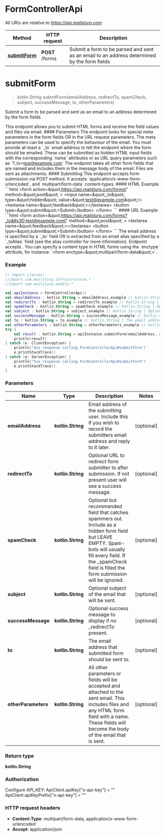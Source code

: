 # FormControllerApi

All URIs are relative to *https://api.mailslurp.com*

Method | HTTP request | Description
------------- | ------------- | -------------
[**submitForm**](FormControllerApi#submitForm) | **POST** /forms | Submit a form to be parsed and sent as an email to an address determined by the form fields


<a name="submitForm"></a>
# **submitForm**
> kotlin.String submitForm(emailAddress, redirectTo, spamCheck, subject, successMessage, to, otherParameters)

Submit a form to be parsed and sent as an email to an address determined by the form fields

This endpoint allows you to submit HTML forms and receive the field values and files via email.   #### Parameters The endpoint looks for special meta parameters in the form fields OR in the URL request parameters. The meta parameters can be used to specify the behaviour of the email.   You must provide at-least a &#x60;_to&#x60; email address to tell the endpoint where the form should be emailed. These can be submitted as hidden HTML input fields with the corresponding &#x60;name&#x60; attributes or as URL query parameters such as &#x60;?_to&#x3D;test@example.com&#x60;  The endpoint takes all other form fields that are named and includes them in the message body of the email. Files are sent as attachments.  #### Submitting This endpoint accepts form submission via POST method. It accepts &#x60;application/x-www-form-urlencoded&#x60;, and &#x60;multipart/form-data&#x60; content-types.  #### HTML Example &#x60;&#x60;&#x60;html &lt;form    action&#x3D;\&quot;https://api.mailslurp.com/forms\&quot;   method&#x3D;\&quot;post\&quot; &gt;   &lt;input name&#x3D;\&quot;_to\&quot; type&#x3D;\&quot;hidden\&quot; value&#x3D;\&quot;test@example.com\&quot;/&gt;   &lt;textarea name&#x3D;\&quot;feedback\&quot;&gt;&lt;/textarea&gt;   &lt;button type&#x3D;\&quot;submit\&quot;&gt;Submit&lt;/button&gt; &lt;/form&gt; &#x60;&#x60;&#x60;  #### URL Example &#x60;&#x60;&#x60;html &lt;form    action&#x3D;\&quot;https://api.mailslurp.com/forms?_to&#x3D;test@example.com\&quot;   method&#x3D;\&quot;post\&quot; &gt;   &lt;textarea name&#x3D;\&quot;feedback\&quot;&gt;&lt;/textarea&gt;   &lt;button type&#x3D;\&quot;submit\&quot;&gt;Submit&lt;/button&gt; &lt;/form&gt; &#x60;&#x60;&#x60;    The email address is specified by a &#x60;_to&#x60; field OR is extracted from an email alias specified by a &#x60;_toAlias&#x60; field (see the alias controller for more information).  Endpoint accepts .  You can specify a content type in HTML forms using the &#x60;enctype&#x60; attribute, for instance: &#x60;&lt;form enctype&#x3D;\&quot;multipart/form-data\&quot;&gt;&#x60;.  

### Example
```kotlin
// Import classes:
//import com.mailslurp.infrastructure.*
//import com.mailslurp.models.*

val apiInstance = FormControllerApi()
val emailAddress : kotlin.String = emailAddress_example // kotlin.String | Email address of the submitting user. Include this if you wish to record the submitters email address and reply to it later.
val redirectTo : kotlin.String = redirectTo_example // kotlin.String | Optional URL to redirect form submitter to after submission. If not present user will see a success message.
val spamCheck : kotlin.String = spamCheck_example // kotlin.String | Optional but recommended field that catches spammers out. Include as a hidden form field but LEAVE EMPTY. Spam-bots will usually fill every field. If the _spamCheck field is filled the form submission will be ignored.
val subject : kotlin.String = subject_example // kotlin.String | Optional subject of the email that will be sent.
val successMessage : kotlin.String = successMessage_example // kotlin.String | Optional success message to display if no _redirectTo present.
val to : kotlin.String = to_example // kotlin.String | The email address that submitted form should be sent to.
val otherParameters : kotlin.String = otherParameters_example // kotlin.String | All other parameters or fields will be accepted and attached to the sent email. This includes files and any HTML form field with a name. These fields will become the body of the email that is sent.
try {
    val result : kotlin.String = apiInstance.submitForm(emailAddress, redirectTo, spamCheck, subject, successMessage, to, otherParameters)
    println(result)
} catch (e: ClientException) {
    println("4xx response calling FormControllerApi#submitForm")
    e.printStackTrace()
} catch (e: ServerException) {
    println("5xx response calling FormControllerApi#submitForm")
    e.printStackTrace()
}
```

### Parameters

Name | Type | Description  | Notes
------------- | ------------- | ------------- | -------------
 **emailAddress** | **kotlin.String**| Email address of the submitting user. Include this if you wish to record the submitters email address and reply to it later. | [optional]
 **redirectTo** | **kotlin.String**| Optional URL to redirect form submitter to after submission. If not present user will see a success message. | [optional]
 **spamCheck** | **kotlin.String**| Optional but recommended field that catches spammers out. Include as a hidden form field but LEAVE EMPTY. Spam-bots will usually fill every field. If the _spamCheck field is filled the form submission will be ignored. | [optional]
 **subject** | **kotlin.String**| Optional subject of the email that will be sent. | [optional]
 **successMessage** | **kotlin.String**| Optional success message to display if no _redirectTo present. | [optional]
 **to** | **kotlin.String**| The email address that submitted form should be sent to. | [optional]
 **otherParameters** | **kotlin.String**| All other parameters or fields will be accepted and attached to the sent email. This includes files and any HTML form field with a name. These fields will become the body of the email that is sent. | [optional]

### Return type

**kotlin.String**

### Authorization


Configure API_KEY:
    ApiClient.apiKey["x-api-key"] = ""
    ApiClient.apiKeyPrefix["x-api-key"] = ""

### HTTP request headers

 - **Content-Type**: multipart/form-data, application/x-www-form-urlencoded
 - **Accept**: application/json

